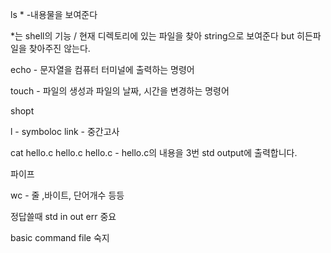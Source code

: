 ls * -내용물을 보여준다

*는 shell의 기능 / 현재 디렉토리에 있는 파일을 찾아 string으로 보여준다 but 히든파일을 찾아주진 않는다.

echo - 문자열을 컴퓨터 터미널에 출력하는 명령어

touch - 파일의 생성과 파일의 날짜, 시간을 변경하는 명령어

shopt

l - symboloc link - 중간고사

cat hello.c hello.c hello.c - hello.c의 내용을 3번 std output에 출력합니다.

파이프 

wc - 줄 ,바이트, 단어개수 등등

정답쓸때 std in out err 중요

basic command file 숙지
